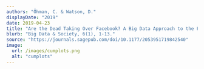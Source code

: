 ```yaml
---
authors: "Öhman, C. & Watson, D."
displayDate: "2019"
date: 2019-04-23
title: "Are the Dead Taking Over Facebook? A Big Data Approach to the Future of Death Online"
blurb: "Big Data & Society, 6(1), 1-13."
source: "https://journals.sagepub.com/doi/10.1177/2053951719842540"
image:
  url: /images/cumplots.png
  alt: "cumplots"
---
```

